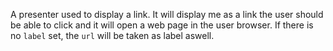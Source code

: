 A presenter used to display a link. 
It will display me as a link the user should be able to click and it will open a web page in the user browser.
If there is no `label` set, the `url` will be taken as label aswell. 
